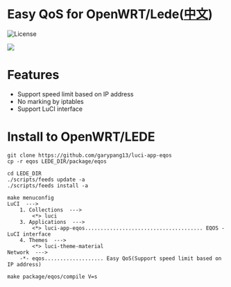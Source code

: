 # Easy QoS for OpenWRT/Lede([中文](https://github.com/garypang13/luci-app-eqos/blob/master/README_ZH.md))

![](https://img.shields.io/badge/license-GPLV3-brightgreen.svg?style=plastic "License")

![](https://github.com/lwxlwxlwx/blob/master/eqos.png)

# Features
* Support speed limit based on IP address
* No marking by iptables
* Support LuCI interface

# Install to OpenWRT/LEDE
	
	git clone https://github.com/garypang13/luci-app-eqos
	cp -r eqos LEDE_DIR/package/eqos
	
	cd LEDE_DIR
	./scripts/feeds update -a
	./scripts/feeds install -a
	
	make menuconfig
	LuCI  --->
		1. Collections  --->
			<*> luci
		3. Applications  --->
			<*> luci-app-eqos...................................... EQOS - LuCI interface
		4. Themes  --->
			<*> luci-theme-material
	Network  --->
		-*- eqos................... Easy QoS(Support speed limit based on IP address)
	
	make package/eqos/compile V=s
